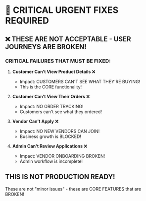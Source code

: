 # 🚨 CRITICAL URGENT FIXES REQUIRED

## ❌ THESE ARE NOT ACCEPTABLE - USER JOURNEYS ARE BROKEN!

### CRITICAL FAILURES THAT MUST BE FIXED:

1. **Customer Can't View Product Details** ❌
   - Impact: CUSTOMERS CAN'T SEE WHAT THEY'RE BUYING!
   - This is the CORE functionality!

2. **Customer Can't View Their Orders** ❌
   - Impact: NO ORDER TRACKING!
   - Customers can't see what they ordered!

3. **Vendor Can't Apply** ❌
   - Impact: NO NEW VENDORS CAN JOIN!
   - Business growth is BLOCKED!

4. **Admin Can't Review Applications** ❌
   - Impact: VENDOR ONBOARDING BROKEN!
   - Admin workflow is incomplete!

## THIS IS NOT PRODUCTION READY!

These are not "minor issues" - these are CORE FEATURES that are BROKEN!